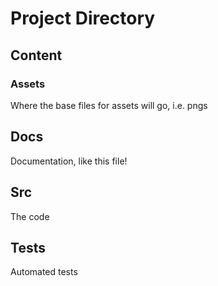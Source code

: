 # Project Directory

## Content

### Assets

Where the base files for assets will go, i.e. pngs

## Docs

Documentation, like this file!

## Src

The code

## Tests

Automated tests